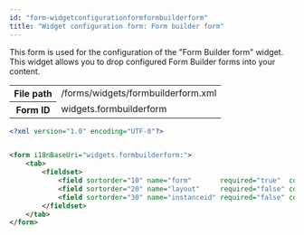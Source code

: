 ```yaml
---
id: "form-widgetconfigurationformformbuilderform"
title: "Widget configuration form: Form builder form"
---
```


This form is used for the configuration of the "Form Builder form" widget. This widget
allows you to drop configured Form Builder forms into your content.

<div class="table-responsive"><table class="table table-condensed"><tr><th>File path</th><td>/forms/widgets/formbuilderform.xml</td></tr><tr><th>Form ID</th><td>widgets.formbuilderform</td></tr></table></div>

```xml
<?xml version="1.0" encoding="UTF-8"?>


<form i18nBaseUri="widgets.formbuilderform:">
    <tab>
        <fieldset>
            <field sortorder="10" name="form"       required="true"  control="objectpicker" object="formbuilder_form" objectFilters="activeFormbuilderForms" />
            <field sortorder="20" name="layout"     required="false" control="formBuilderFormLayoutPicker" defaultValue="default" />
            <field sortorder="30" name="instanceid" required="false" control="textinput" />
        </fieldset>
    </tab>
</form>
```